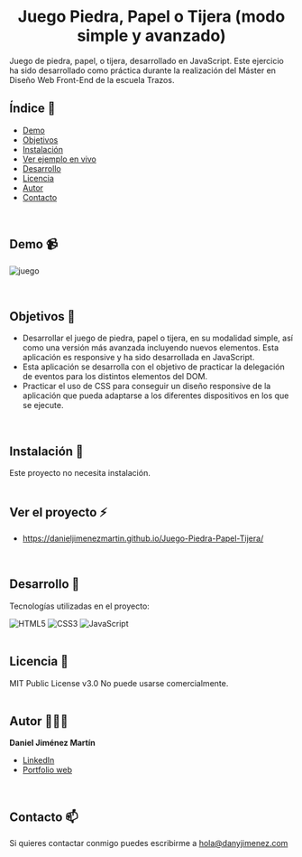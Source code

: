 <h1 align="center" id="title">Juego Piedra, Papel o Tijera (modo simple y avanzado)</h1>

<p id="description">Juego de piedra, papel, o tijera, desarrollado en JavaScript.
Este ejercicio ha sido desarrollado como práctica durante la realización del Máster en Diseño Web Front-End de la escuela Trazos.</p>

## Índice 📄

- [Demo](#demo)
- [Objetivos](#objetivos)
- [Instalación](#instalacion)
- [Ver ejemplo en vivo](#ver-proyecto)
- [Desarrollo](#desarrollo)
- [Licencia](#licencia)
- [Autor](#autor)
- [Contacto](#contacto)
<br/>

## <a name="demo"></a>Demo 📹
![juego](https://github.com/danieljimenezmartin/Juego-Piedra-Papel-Tijera/assets/117579989/5c773dc4-115d-4e2b-91d5-dfd075504835)  

<br/>

## <a name="objetivos"></a>Objetivos 🎯

*   Desarrollar el juego de piedra, papel o tijera, en su modalidad simple, así como una versión más avanzada incluyendo nuevos elementos. Esta aplicación es responsive y ha sido desarrollada en JavaScript.
*   Esta aplicación se desarrolla con el objetivo de practicar la delegación de eventos para los distintos elementos del DOM.
*   Practicar el uso de CSS para conseguir un diseño responsive de la aplicación que pueda adaptarse a los diferentes dispositivos en los que se ejecute.  
<br/>

## <a name="instalacion"></a>Instalación 🚨 
Este proyecto no necesita instalación.  
<br/>

## <a name="ver-proyecto"></a>Ver el proyecto ⚡
- https://danieljimenezmartin.github.io/Juego-Piedra-Papel-Tijera/
<br/>

## <a name="desarrollo"></a>Desarrollo 📐

Tecnologías utilizadas en el proyecto:

   ![HTML5](https://img.shields.io/badge/html5-%23E34F26.svg?style=for-the-badge&logo=html5&logoColor=white)
   ![CSS3](https://img.shields.io/badge/css3-%231572B6.svg?style=for-the-badge&logo=css3&logoColor=white)
   ![JavaScript](https://img.shields.io/badge/javascript-%23323330.svg?style=for-the-badge&logo=javascript&logoColor=%23F7DF1E)  
<br/>

## <a name="licencia"></a>Licencia 📝
MIT Public License v3.0
No puede usarse comercialmente.  
<br/>
  
## <a name="autor"></a>Autor 👨🏽‍💻
**Daniel Jiménez Martín**
* [LinkedIn](https://www.linkedin.com/in/dany-jimenez/)
* [Portfolio web](https://www.danyjimenez.com)  
<br/>

## <a name="contacto"></a>Contacto 📫
Si quieres contactar conmigo puedes escribirme a hola@danyjimenez.com

